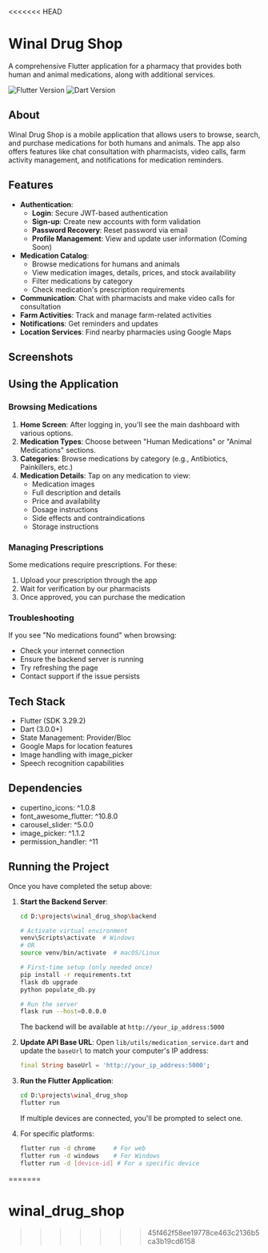 <<<<<<< HEAD
# Winal Drug Shop

A comprehensive Flutter application for a pharmacy that provides both human and animal medications, along with additional services.

![Flutter Version](https://img.shields.io/badge/Flutter-3.29.2-blue.svg)
![Dart Version](https://img.shields.io/badge/Dart-3.0.0+-blue.svg)

## About

Winal Drug Shop is a mobile application that allows users to browse, search, and purchase medications for both humans and animals. The app also offers features like chat consultation with pharmacists, video calls, farm activity management, and notifications for medication reminders.

## Features

- **Authentication**: 
  - **Login**: Secure JWT-based authentication
  - **Sign-up**: Create new accounts with form validation
  - **Password Recovery**: Reset password via email
  - **Profile Management**: View and update user information (Coming Soon)
- **Medication Catalog**: 
  - Browse medications for humans and animals
  - View medication images, details, prices, and stock availability
  - Filter medications by category
  - Check medication's prescription requirements
- **Communication**: Chat with pharmacists and make video calls for consultation
- **Farm Activities**: Track and manage farm-related activities
- **Notifications**: Get reminders and updates
- **Location Services**: Find nearby pharmacies using Google Maps

## Screenshots

<!-- Add screenshots here once available -->

## Using the Application

### Browsing Medications

1. **Home Screen**: After logging in, you'll see the main dashboard with various options.
2. **Medication Types**: Choose between "Human Medications" or "Animal Medications" sections.
3. **Categories**: Browse medications by category (e.g., Antibiotics, Painkillers, etc.)
4. **Medication Details**: Tap on any medication to view:
   - Medication images
   - Full description and details
   - Price and availability
   - Dosage instructions
   - Side effects and contraindications
   - Storage instructions

### Managing Prescriptions

Some medications require prescriptions. For these:
1. Upload your prescription through the app
2. Wait for verification by our pharmacists
3. Once approved, you can purchase the medication

### Troubleshooting

If you see "No medications found" when browsing:
- Check your internet connection
- Ensure the backend server is running
- Try refreshing the page
- Contact support if the issue persists

## Tech Stack

- Flutter (SDK 3.29.2)
- Dart (3.0.0+)
- State Management: Provider/Bloc
- Google Maps for location features
- Image handling with image_picker
- Speech recognition capabilities

## Dependencies

- cupertino_icons: ^1.0.8
- font_awesome_flutter: ^10.8.0
- carousel_slider: ^5.0.0
- image_picker: ^1.1.2
- permission_handler: ^11

## Running the Project

Once you have completed the setup above:

1. **Start the Backend Server**:
   ```bash
   cd D:\projects\winal_drug_shop\backend
   
   # Activate virtual environment
   venv\Scripts\activate  # Windows
   # OR
   source venv/bin/activate  # macOS/Linux
   
   # First-time setup (only needed once)
   pip install -r requirements.txt
   flask db upgrade
   python populate_db.py
   
   # Run the server
   flask run --host=0.0.0.0
   ```
   The backend will be available at `http://your_ip_address:5000`

2. **Update API Base URL**:
   Open `lib/utils/medication_service.dart` and update the `baseUrl` to match your computer's IP address:
   ```dart
   final String baseUrl = 'http://your_ip_address:5000';
   ```

3. **Run the Flutter Application**:
   ```bash
   cd D:\projects\winal_drug_shop
   flutter run
   ```
   
   If multiple devices are connected, you'll be prompted to select one.

4. For specific platforms:
   ```bash
   flutter run -d chrome     # For web
   flutter run -d windows    # For Windows
   flutter run -d [device-id] # For a specific device
   ```
=======
# winal_drug_shop
>>>>>>> 45f462f58ee19778ce463c2136b5ca3b19cd6158
